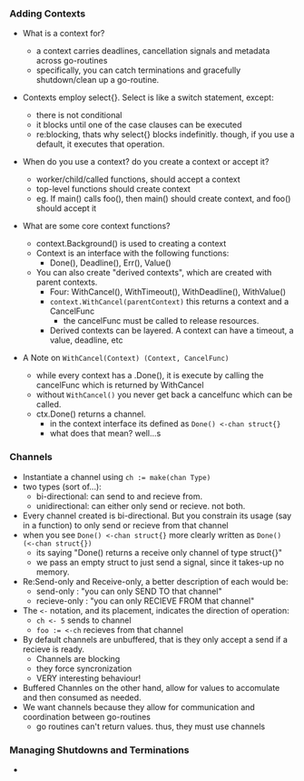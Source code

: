 ### Adding Contexts
- What is a context for?
    - a context carries deadlines, cancellation signals and metadata across go-routines
    - specifically, you can catch terminations and gracefully shutdown/clean up a go-routine.

- Contexts employ select{}. Select is like a switch statement, except:
    - there is not conditional
    - it blocks until one of the case clauses can be executed
    - re:blocking, thats why select{} blocks indefinitly. though, if you use a default, it executes that operation.

- When do you use a context? do you create a context or accept it?
    - worker/child/called functions, should accept a context
    - top-level functions should create context
    - eg. If main() calls foo(), then main() should create context, and foo() should accept it

- What are some core context functions?
    - context.Background() is used to creating a context
    - Context is an interface with the following functions:
        - Done(), Deadline(), Err(), Value()
    - You can also create "derived contexts", which are created with parent contexts.
        - Four: WithCancel(), WithTimeout(), WithDeadline(), WithValue()
        - `context.WithCancel(parentContext)` this returns a context and a CancelFunc
            - the cancelFunc must be called to release resources.
        - Derived contexts can be layered. A context can have a timeout, a value, deadline, etc

- A Note on `WithCancel(Context) (Context, CancelFunc)`
    - while every context has a .Done(), it is execute by calling the cancelFunc which is returned by WithCancel
    - without `WithCancel()` you never get back a cancelfunc which can be called.
    - ctx.Done() returns a channel. 
        - in the context interface its defined as `Done() <-chan struct{}`
        - what does that mean? well...s

### Channels
- Instantiate a channel using `ch := make(chan Type)`
- two types (sort of...):
    - bi-directional: can send to and recieve from.
    - unidirectional: can either only send or recieve. not both.
- Every channel created is bi-directional. But you constrain its usage (say in a function) to only send or recieve from that channel
- when you see `Done() <-chan struct{}` more clearly written as `Done() (<-chan struct{})`
    - its saying "Done() returns a receive only channel of type struct{}"
    - we pass an empty struct to just send a signal, since it takes-up no memory.
- Re:Send-only and Receive-only, a better description of each would be:
    - send-only     : "you can only SEND TO that channel"
    - recieve-only  : "you can only RECIEVE FROM that channel"
- The `<-` notation, and its placement, indicates the direction of operation:
    - `ch <- 5` sends to channel
    - `foo := <-ch` recieves from that channel
- By default channels are unbuffered, that is they only accept a send if a recieve is ready.
    - Channels are blocking
    - they force syncronization
    - VERY interesting behaviour!
- Buffered Channles on the other hand, allow for values to accomulate and then consumed as needed.
- We want channels because they allow for communication and coordination between go-routines
    - go routines can't return values. thus, they must use channels 


### Managing Shutdowns and Terminations
- 